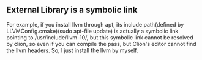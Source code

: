 ## External Library is a symbolic link
For example, if you install llvm through apt, its include path(defined by LLVMConfig.cmake)(sudo apt-file update) is actually a symbolic link pointing to /usr/include/llvm-10/, but this symbolic link cannot be resolved by clion, so even if you can compile the pass, but Clion's editor cannot find the llvm headers. So, I just install the llvm by myself.
